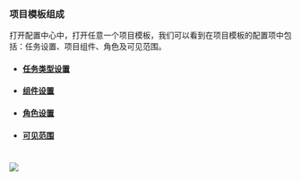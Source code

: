 ### 项目模板组成

打开配置中心中，打开任意一个项目模板，我们可以看到在项目模板的配置项中包括：任务设置、项目组件、角色及可见范围。

* #### [任务类型设置](/guan-li-yuan-shou-ce/xiang-mu-mo-ban-pei-zhi-shou-ce/xiang-mu-mo-ban-zu-cheng/ren-wu-lei-xing.md)
* #### [组件设置](/guan-li-yuan-shou-ce/xiang-mu-mo-ban-pei-zhi-shou-ce/xiang-mu-mo-ban-zu-cheng/zu-jian-she-zhi.md)
* #### [角色设置](/guan-li-yuan-shou-ce/xiang-mu-mo-ban-pei-zhi-shou-ce/xiang-mu-mo-ban-zu-cheng/jiao-se-she-zhi.md)
* #### [可见范围](/guan-li-yuan-shou-ce/xiang-mu-mo-ban-pei-zhi-shou-ce/xiang-mu-mo-ban-zu-cheng/ke-jian-fan-wei.md)

# ![](/assets/5.1项目模板.png)



